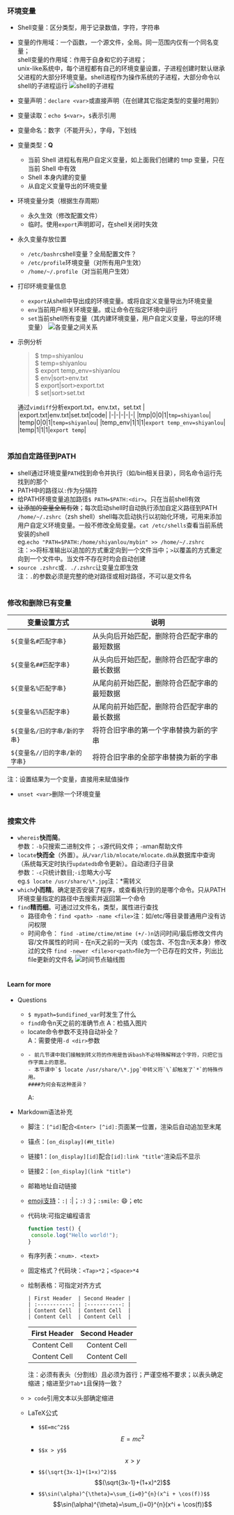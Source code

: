 ### 环境变量

- Shell变量：区分类型，用于记录数值，字符，字符串
- 变量的作用域：一个函数，一个源文件，全局。同一范围内仅有一个同名变量；  
  shell变量的作用域：作用于自身和它的子进程；  
  unix-like系统中，每个进程都有自己的环境变量设置，子进程创建时默认继承父进程的大部分环境变量。shell进程作为操作系统的子进程，大部分命令以shell的子进程运行
  ![shell的子进程](https://doc.shiyanlou.com/linux_base/5-2.png)
- 变量声明：`declare <var>`或直接声明（在创建其它指定类型的变量时用到）
- 变量读取：`echo $<var>`，`$`表示引用
- 变量命名：数字（不能开头），字母，下划线
- 变量类型：**Q**
  - 当前 Shell 进程私有用户自定义变量，如上面我们创建的 tmp 变量，只在当前 Shell 中有效
  - Shell 本身内建的变量
  - 从自定义变量导出的环境变量
- 环境变量分类（根据生存周期）
  - 永久生效（修改配置文件）
  - 临时。使用`export`声明即可，在shell关闭时失效
- 永久变量存放位置
  - `/etc/bashrc`shell变量？全局配置文件？
  - `/etc/profile`环境变量（对所有用户生效）
  - `/home/~/.profile`（对当前用户生效）
- 打印环境变量信息
  - `export`从shell中导出成的环境变量。或将自定义变量导出为环境变量
  - `env`当前用户相关环境变量。或让命令在指定环境中运行
  - `set`当前shell所有变量（其内建环境变量，用户自定义变量，导出的环境变量）
    ![各变量之间关系](https://doc.shiyanlou.com/linux_base/5-3.png)
- 示例分析  
  > \$ tmp=shiyanlou  
    \$ temp=shiyanlou  
    \$ export temp_env=shiyanlou  
    \$ env|sort>env.txt  
    \$ export|sort>export.txt  
    \$ set|sort>set.txt  

  通过`vimdiff`分析export.txt，env.txt，set.txt
  | |export.txt|env.txt|set.txt|code|
  |-|-|-|-|-|
  |tmp|0|0|1|`tmp=shiyanlou`|
  |temp|0|0|1|`temp=shiyanlou`|
  |temp_env|1|1|1|`export temp_env=shiyanlou`|
  |temp|1|1|1|`export temp`|
#
### 添加自定路径到PATH
- shell通过环境变量`PATH`找到命令并执行（如/bin相关目录），同名命令运行先找到的那个
- PATH中的路径以`:`作为分隔符
- 给PATH环境变量追加路径`$ PATH=$PATH:<dir>`。只在当前shell有效
- ~~让添加的变量全局有效~~；每次启动shell时自动执行添加自定义路径到PATH  
`/home/~/.zshrc`（zsh shell）shell每次启动执行以初始化环境，可用来添加用户自定义环境变量。一般不修改全局变量。`cat /etc/shells`查看当前系统安装的shell  
eg.`echo "PATH=$PATH:/home/shiyanlou/mybin" >> /home/~/.zshrc`  
注：`>>`将标准输出以追加的方式重定向到一个文件当中；`>`以覆盖的方式重定向到一个文件中。当文件不存在时均会自动创建
- `source .zshrc`或`. ./.zshrc`让变量立即生效  
注：`.`的参数必须是完整的绝对路径或相对路径，不可以是文件名
#
### 修改和删除已有变量
  |变量设置方式|说明|
  |-|-|
  |`${变量名#匹配字串}`	|从头向后开始匹配，删除符合匹配字串的最短数据|
  |`${变量名##匹配字串}`	|从头向后开始匹配，删除符合匹配字串的最长数据|
  |`${变量名%匹配字串}`	|从尾向前开始匹配，删除符合匹配字串的最短数据|
  |`${变量名%%匹配字串}`	|从尾向前开始匹配，删除符合匹配字串的最长数据|
  |`${变量名/旧的字串/新的字串}`	|将符合旧字串的第一个字串替换为新的字串|
  |`${变量名//旧的字串/新的字串}`	|将符合旧字串的全部字串替换为新的字串|  
  注：设置结果为一个变量，直接用来赋值操作
- `unset <var>`删除一个环境变量
#
### 搜索文件
- `whereis`**快而简**。  
参数：`-b`只搜索二进制文件；`-s`源代码文件；`-m`man帮助文件
- `locate`**快而全**（外置）。从`/var/lib/mlocate/mlocate.db`从数据库中查询（系统每天定时执行`updatedb`命令更新）。自动递归子目录  
参数：`-c`只统计数目;`-i`忽略大小写  
eg.`$ locate /usr/share/\*.jpg`注：*需转义
- `which`**小而精**。确定是否安装了程序，或查看执行到的是哪个命令。只从PATH环境变量指定的路径中去搜索并返回第一个命令
- `find`**精而细**。可通过过文件名，类型，属性进行查找  
  - 路径命令：`find <path> -name <file>`注：如/etc/等目录普通用户没有访问权限
  - 时间命令：
  `find -atime/ctime/mtime (+/-)n`访问时间/最后修改文件内容/文件属性的时间 - 在n天之前的一天内（或包含、不包含n天本身）修改过的文件
  `find -newer <file>or<path>`file为一个已存在的文件，列出比file更新的文件名
  ![时间节点轴线图](https://doc.shiyanlou.com/linux_base/5-8.png)
#
#### Learn for more
- Questions
  - `$ mypath=$undifined_var`时发生了什么
  - `find`命令n天之前的准确节点
    A：检插入图片
  - locate命令参数不支持自动补全？  
    A：需要使用`-d <dir>`参数
  - ```
    - 前几节课中我们接触到转义符的作用是告诉bash不必特殊解释这个字符，只把它当作字面上的意思。
    - 本节课中`$ locate /usr/share/\*.jpg`中转义符`\`却触发了`*`的特殊作用。
    ####为何会有这种差异？
    ```
    A:

- Markdown语法补充
  - 脚注：`[^id]`配合`<Enter> [^id]:`页面某一位置，渲染后自动追加至末尾
  - 锚点：`[on_display](#H_title)`
  - 链接1：`[on_display][id]`配合`[id]:link "title"`渲染后不显示
  - 链接2：`[on_display](link "title")`
  - 邮箱地址自动链接
  - [emoji支持](https://www.webfx.com/tools/emoji-cheat-sheet/ "emoji对应代码")：`:|` :|；`:)` :)；`:smile:` :smile:；etc
  - 代码块:可指定编程语言
    ```javascript
    function test() {
  	 console.log("Hello world!");
    }
    ```
  - 有序列表：`<num>. <text>`
  - 固定格式？代码块：`<Tap>*2`；`<Space>*4`
  - 绘制表格：可指定对齐方式
    ```
    | First Header  | Second Header |
    | :-----------: | :-----------: |
    | Content Cell  | Content Cell  |
    | Content Cell  | Content Cell  |
    ```  
    | First Header  | Second Header |
    | :-----------: | :-----------: |
    | Content Cell  | Content Cell  |
    | Content Cell  | Content Cell  |

    注：必须有表头（分割线）且必须为首行；严谨空格不要求；以表头确定缩进；缩进至少`Tab*1`且保持一致？
  - `> code`引用文本以头部确定缩进
  - LaTeX公式
    - ```$$E=mc^2$$```  
    $$E=mc^2$$
    - ```$$x > y$$```  
    $$x>y$$
    - ```$$(\sqrt{3x-1}+(1+x)^2)$$```  
    $$(\sqrt{3x-1}+(1+x)^2)$$  
    - ```$$\sin(\alpha)^{\theta}=\sum_{i=0}^{n}(x^i + \cos(f))$$```  
    $$\sin(\alpha)^{\theta}=\sum_{i=0}^{n}(x^i + \cos(f))$$  
